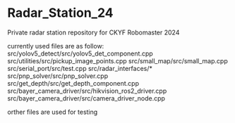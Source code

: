 # Radar_Station_24
Private radar station repository for CKYF Robomaster 2024

currently used files are as follow:
src/yolov5_detect/src/yolov5_det_component.cpp
src/utilities/src/pickup_image_points.cpp
src/small_map/src/small_map.cpp
src/serial_port/src/test.cpp
src/radar_interfaces/*
src/pnp_solver/src/pnp_solver.cpp
src/get_depth/src/get_depth_component.cpp
src/bayer_camera_driver/src/hikvision_ros2_driver.cpp
src/bayer_camera_driver/src/camera_driver_node.cpp

orther files are used for testing
